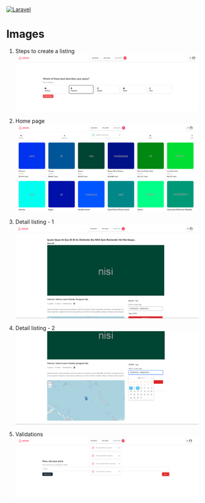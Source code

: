 [![Laravel](https://github.com/Gabriel-Villa/laravel-Travelicks/actions/workflows/laravel.yml/badge.svg)](https://github.com/Gabriel-Villa/laravel-Travelicks/actions/workflows/laravel.yml)

# Images

1. Steps to create a listing
![Steps create Listing](images/steps-create-listing.png "steps_create_listing")

1. Home page
![Home page](images/home-page.png "home_page")

1. Detail listing - 1
![Detail listing 1](images/detail-listing-1.png "detail_listing_1")

1. Detail listing - 2
![Detail listing 2](images/detail-listing-2.png "detail_listing_2")

1. Validations
![Validations](images/validations.png "validations")
